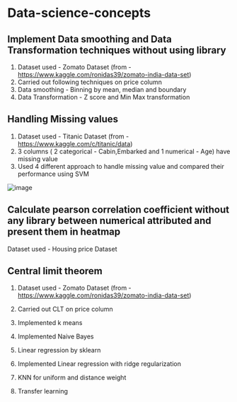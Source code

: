 # Data-science-concepts

## Implement Data smoothing and Data Transformation techniques without using library

1. Dataset used - Zomato Dataset (from - https://www.kaggle.com/ronidas39/zomato-india-data-set)
2. Carried out following techniques on price column
3. Data smoothing - Binning by mean, median and boundary
4. Data Transformation - Z score and Min Max transformation
 

## Handling Missing values

1. Dataset used - Titanic Dataset (from - https://www.kaggle.com/c/titanic/data)
2. 3 columns ( 2 categorical - Cabin,Embarked and 1 numerical - Age) have missing value
3. Used 4 different approach to handle missing value and compared their performance using SVM

![image](https://user-images.githubusercontent.com/67454437/121644370-8c30df00-cab0-11eb-85c1-b54d1b0e0022.png)


## Calculate pearson correlation coefficient without any library between numerical attributed and present them in heatmap

Dataset used - Housing price Dataset 

## Central limit theorem

1. Dataset used - Zomato Dataset (from - https://www.kaggle.com/ronidas39/zomato-india-data-set)
2. Carried out CLT on price column


6. Implemented k means
7. Implemented Naive Bayes
8. Linear regression by sklearn
9. Implemented Linear regression with ridge regularization
10. KNN for uniform and distance weight
11. Transfer learning
